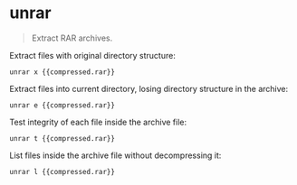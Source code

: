 unrar
=====

> Extract RAR archives.

Extract files with original directory structure:

    unrar x {{compressed.rar}}

Extract files into current directory, losing directory structure in the archive:

    unrar e {{compressed.rar}}

Test integrity of each file inside the archive file:

    unrar t {{compressed.rar}}

List files inside the archive file without decompressing it:

    unrar l {{compressed.rar}}
